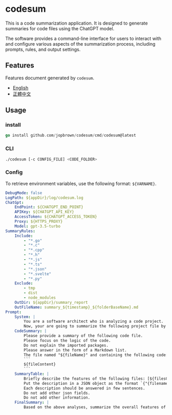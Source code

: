 # codesum

This is a code summarization application. It is designed to generate summaries for code files using the ChatGPT model.

The software provides a command-line interface for users to interact with and configure various aspects of the summarization process, including prompts, rules, and output settings.

## Features

Features document generated by `codesum`.

- [English](./doc/summary_en-US.md)
- [正體中文](./doc/summary_zh_TW.md)

## Usage

### install

```go
go install github.com/jopbrown/codesum/cmd/codesum@latest
```
### CLI

```bash
./codesum [-c CONFIG_FILE] <CODE_FOLDER>
```

### Config

To retrieve environment variables, use the following format: `${VARNAME}`.

```yaml
DebugMode: false
LogPath: ${appDir}/log/codesum.log
ChatGpt:
    EndPoint: ${CHATGPT_END_POINT}
    APIKey: ${CHATGPT_API_KEY}
    AccessToken: ${CHATGPT_ACCESS_TOKEN}
    Proxy: ${HTTPS_PROXY}
    Model: gpt-3.5-turbo
SummaryRules:
    Include:
        - "*.go"
        - "*.c"
        - "*.cpp"
        - "*.h"
        - "*.js"
        - "*.ts"
        - "*.json"
        - "*.svelte"
        - "*.py"
    Exclude:
        - tmp
        - dist
        - node_modules
    OutDir: ${appDir}/summary_report
    OutFileName: summary_${timestamp}_${folderBaseName}.md
Prompt:
    System: |
        You are a software architect who is analyzing a code project.
        Now, your are going to summarize the following project file by file.
    CodeSummary: |
        Please provide a summary of the following code file.
        Please focus on the logic of the code.
        Do not explain the imported packages.
        Please answer in the form of a Markdown list.
        The file named "${fileName}" and containing the following code:
        ```
        ${fileContent}
        ```
    SummaryTable: |
        Briefly describe the features of the following files: [${filesCommaList}]
        Put the description in a JSON object as the format `{"{filename}":"{description}"}` .
        Each description should be answered in few sentences.
        Do not add other json fields.
        Do not add other information.
    FinalSummary: |
        Based on the above analyses, summarize the overall features of the software in few sentences.
```
